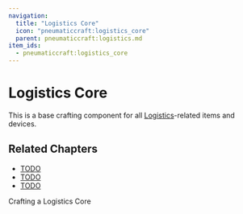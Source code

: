 ```yaml
---
navigation:
  title: "Logistics Core"
  icon: "pneumaticcraft:logistics_core"
  parent: pneumaticcraft:logistics.md
item_ids:
  - pneumaticcraft:logistics_core
---
```


# Logistics Core

This is a base crafting component for all [Logistics](./overview.md)-related items and devices.

## Related Chapters

- [TODO](./frames.md)
- [TODO](./logistics_drone.md)
- [TODO](../logistics_module.md)



Crafting a Logistics Core

<Recipe id="pneumaticcraft:logistics_core" />

